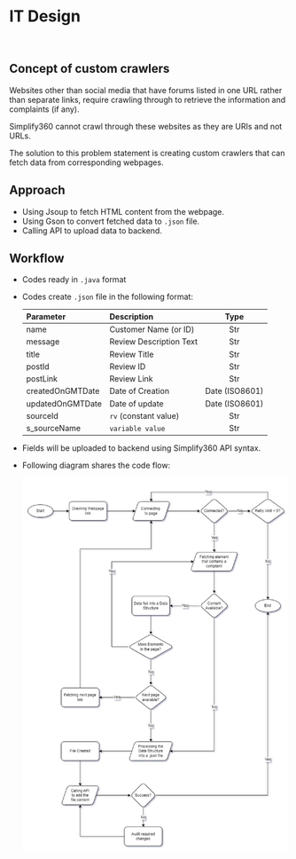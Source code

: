 # IT Design

&nbsp;

## Concept of custom crawlers

Websites other than social media that have forums listed in one URL rather than separate links, require crawling through to retrieve the information and complaints (if any).  

Simplify360 cannot crawl through these websites as they are URIs and not URLs.  

The solution to this problem statement is creating custom crawlers that can fetch data from corresponding webpages.  

## Approach

- Using Jsoup to fetch HTML content from the webpage.
- Using Gson to convert fetched data to `.json` file.
- Calling API to upload data to backend.

## Workflow

- Codes ready in `.java` format
- Codes create `.json` file in the following format:  

    |Parameter|Description|Type|
    |---|---|:---:|
    |name|Customer Name (or ID)|Str|
    |message|Review Description Text|Str|
    |title|Review Title|Str|
    |postId|Review ID|Str|
    |postLink|Review Link|Str|
    |createdOnGMTDate|Date of Creation|Date (ISO8601)|
    |updatedOnGMTDate|Date of update|Date (ISO8601)|
    |sourceId|`rv` (constant value)|Str|
    |s_sourceName|`variable value`|Str|

- Fields will be uploaded to backend using Simplify360 API syntax.
- Following diagram shares the code flow:  

    ![Workflow](https://raw.githubusercontent.com/arpa2001/TataPlayStint1/main/IT_Design.jpg)
